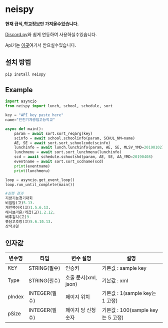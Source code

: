 # neispy

**현재 급식,학교정보만 가져올수있습니다.**

[Discord.py](https://github.com/Rapptz/discord.py)와 쉽게 연동하여 사용하실수있습니다.

Api키는 [이곳](https://open.neis.go.kr/)여기서 받으실수있습니다.

## 설치 방법

```sh
pip install neispy
```

## Example

```py
import asyncio
from neispy import lunch, school, schedule, sort

key = "API key paste here"
name="인천기계공업고등학교"

async def main():
    param = await sort.sort_reqarg(key)
    scinfo = await school.schoolinfo(param, SCHUL_NM=name)
    AE, SE = await sort.sort_schoolcode(scinfo)
    lunchinfo = await lunch.lunchinfo(param, AE, SE, MLSV_YMD=20190102)
    lunchmenu = await sort.sort_lunchmenu(lunchinfo)
    scd = await schedule.schoolshd(param, AE, SE, AA_YMD=20190408)
    eventname = await sort.sort_scdname(scd)
    print(eventname)
    print(lunchmenu)

loop = asyncio.get_event_loop()
loop.run_until_complete(main())

#실행 결과
지방기능경기대회
비빔밥(고)5.13.
계란북어국(고)1.5.6.13.
해시브라운/케찹(고)1.2.12.
배추김치(고)9.
볶음고추장(고)5.6.10.13.
삼색과일
```

## 인자값

|변수명|타입|변수 설명|설명|
|---|-----|------|---------|
|KEY|STRING(필수)|인증키|기본값 : sample key|
|Type|STRING(필수)|호출 문서(xml, json)|기본값 : xml|
|pIndex|INTEGER(필수)|페이지 위치|기본값 : 1(sample key는 1 고정)|
|pSize|INTEGER(필수)|페이지 당 신청 숫자|기본값 : 100(sample key는 5 고정)|
